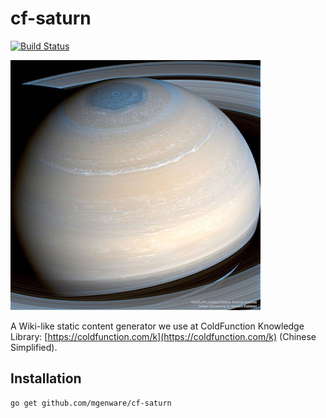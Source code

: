 # cf-saturn

[![Build Status](https://travis-ci.org/mgenware/cf-saturn.svg?branch=master)](http://travis-ci.org/mgenware/cf-saturn)

![cf-saturn](assets/saturn.jpg)

A Wiki-like static content generator we use at ColdFunction Knowledge Library: [https://coldfunction.com/k](https://coldfunction.com/k) (Chinese Simplified).

## Installation
```sh
go get github.com/mgenware/cf-saturn
```
